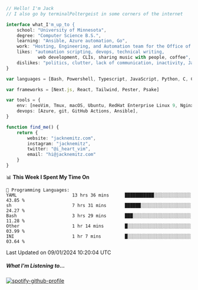 ```typescript
// Hello! I'm Jack
// I also go by terminalPoltergeist in some corners of the internet

interface what_I'm_up_to {
    school: "University of Minnesota",
    degree: "Computer Science B.S.",
    learning: "Ansible, Azure automation, Go",
    work: "Hosting, Engineering, and Automation team for the Office of Information Technology at UMN",
    likes: "automation scripting, devops, technical writing,
            web development, CLIs, sharing music with people, coffee",
    dislikes: "politics, clutter, lack of communication, inactivity, Java",
}

var languages = [Bash, Powershell, Typescript, JavaScript, Python, C, C++]

var frameworks = [Next.js, React, Tailwind, Pester, Psake]

var tools = {
    env: [neoVim, Tmux, macOS, Ubuntu, RedHat Enterprise Linux 9, Nginx, DigitalOcean, Cloudflare],
    devops: [Azure, git, GitHub Actions, Ansible],
}

function find_me() {
    return {
        website: "jacknemitz.com",
        instagram: "jacknemitz",
        twitter: "@i_heart_vim",
        email: "hi@jacknemitz.com"
    }
}
```

<!--START_SECTION:waka-->
📊 **This Week I Spent My Time On** 

```text
💬 Programming Languages: 
YAML                     13 hrs 36 mins      ███████████░░░░░░░░░░░░░░   43.85 % 
sh                       7 hrs 31 mins       ██████░░░░░░░░░░░░░░░░░░░   24.27 % 
Bash                     3 hrs 29 mins       ███░░░░░░░░░░░░░░░░░░░░░░   11.28 % 
Other                    1 hr 14 mins        █░░░░░░░░░░░░░░░░░░░░░░░░   03.99 % 
INI                      1 hr 7 mins         █░░░░░░░░░░░░░░░░░░░░░░░░   03.64 % 
```


 Last Updated on 09/01/2024 10:20:04 UTC
<!--END_SECTION:waka-->

##### What I'm Listening to...

[![spotify-github-profile](https://spotify-github-profile.vercel.app/api/view?uid=jack.nemitz&cover_image=true&show_offline=true&bar_color=53b14f&bar_color_cover=false&background_color=121212FF)](https://spotify-github-profile.vercel.app/api/view?uid=jack.nemitz&redirect=true)

